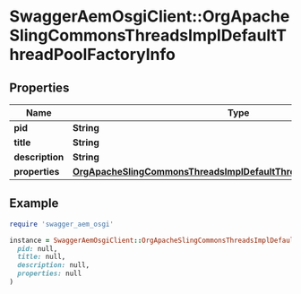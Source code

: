 # SwaggerAemOsgiClient::OrgApacheSlingCommonsThreadsImplDefaultThreadPoolFactoryInfo

## Properties

| Name | Type | Description | Notes |
| ---- | ---- | ----------- | ----- |
| **pid** | **String** |  | [optional] |
| **title** | **String** |  | [optional] |
| **description** | **String** |  | [optional] |
| **properties** | [**OrgApacheSlingCommonsThreadsImplDefaultThreadPoolFactoryProperties**](OrgApacheSlingCommonsThreadsImplDefaultThreadPoolFactoryProperties.md) |  | [optional] |

## Example

```ruby
require 'swagger_aem_osgi'

instance = SwaggerAemOsgiClient::OrgApacheSlingCommonsThreadsImplDefaultThreadPoolFactoryInfo.new(
  pid: null,
  title: null,
  description: null,
  properties: null
)
```

